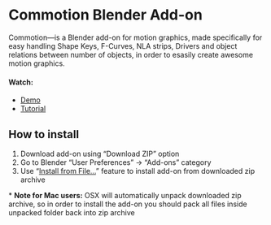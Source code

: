 Commotion Blender Add-on
========================

Commotion—is a Blender add-on for motion graphics, made specifically for easy handling Shape Keys, F-Curves, NLA strips, Drivers and object relations between number of objects, in order to esasily create awesome motion graphics.

#### Watch:
* [Demo]
* [Tutorial]


How to install
------------------------

1. Download add-on using “Download ZIP” option
2. Go to Blender “User Preferences” → “Add-ons” category
3. Use “[Install from File…]” feature to install add-on from downloaded zip archive

\* **Note for Mac users:** OSX will automatically unpack downloaded zip archive, so in order to install the add-on you should pack all files inside unpacked folder back into zip archive




[Demo]: http://youtu.be/gLj4PvHbm4s
[Tutorial]: http://youtu.be/qbJMTOUdxRY
[Install from File…]: http://www.blender.org/manual/extensions/python/add_ons.html#installation-of-a-3rd-party-add-on